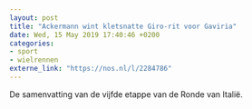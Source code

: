 ```yaml
---
layout: post
title: "Ackermann wint kletsnatte Giro-rit voor Gaviria"
date: Wed, 15 May 2019 17:40:46 +0200
categories: 
- sport 
- wielrennen 
externe_link: "https://nos.nl/l/2284786"
---
```


De samenvatting van de vijfde etappe van de Ronde van Italië.
